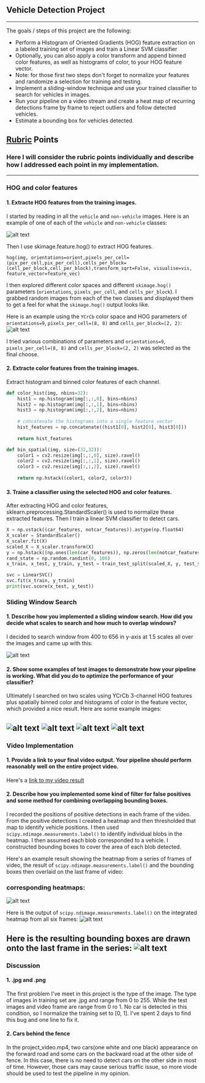 ## Vehicle Detection Project
---

The goals / steps of this project are the following:

* Perform a Histogram of Oriented Gradients (HOG) feature extraction on a labeled training set of images and train a Linear SVM classifier
* Optionally, you can also apply a color transform and append binned color features, as well as histograms of color, to your HOG feature vector. 
* Note: for those first two steps don't forget to normalize your features and randomize a selection for training and testing.
* Implement a sliding-window technique and use your trained classifier to search for vehicles in images.
* Run your pipeline on a video stream and create a heat map of recurring detections frame by frame to reject outliers and follow detected vehicles.
* Estimate a bounding box for vehicles detected.

[//]: # (Image References)
[image1]: ./output_images/car_not_car.png
[image2]: ./output_images/cutout1_HOG.jpg
[image3]: ./output_images/sliding_windows.png
[image4]: ./output_images/sliding_window.png
[image5]: ./output_images/heatmap.png
[image6]: ./output_images/label.png
[image7]: ./output_images/bboxes.png
[image8]: ./output_images/1.png
[image9]: ./output_images/5.png
[image10]: ./output_images/6.png
[video1]: ./project_video.mp4

## [Rubric](https://review.udacity.com/#!/rubrics/513/view) Points
### Here I will consider the rubric points individually and describe how I addressed each point in my implementation.  

---
### HOG and color features
#### 1. Extracte HOG features from the training images.
I started by reading in all the `vehicle` and `non-vehicle` images.  Here is an example of one of each of the `vehicle` and `non-vehicle` classes:

![alt text][image1]

Then I use skimage.feature.hog() to extract HOG features.
```python3
hog(img, orientations=orient,pixels_per_cell=(pix_per_cell,pix_per_cell),cells_per_block=(cell_per_block,cell_per_block),transform_sqrt=False, visualise=vis, feature_vector=feature_vec) 
```

I then explored different color spaces and different `skimage.hog()` parameters (`orientations`, `pixels_per_cell`, and `cells_per_block`).  I grabbed random images from each of the two classes and displayed them to get a feel for what the `skimage.hog()` output looks like.

Here is an example using the `YCrCb` color space and HOG parameters of `orientations=9`, `pixels_per_cell=(8, 8)` and `cells_per_block=(2, 2)`:
![alt text][image2]

I tried various combinations of parameters and `orientations=9`, `pixels_per_cell=(8, 8)` and `cells_per_block=(2, 2)` was selected as the final choose.

#### 2. Extracte color features from the training images.
Extract histogram and binned color features of each channel.
```python
def color_hist(img, nbins=32):
    hist1 = np.histogram(img[:,:,0], bins=nbins)
    hist2 = np.histogram(img[:,:,1], bins=nbins)
    hist3 = np.histogram(img[:,:,2], bins=nbins)
    
    # concatenate the histograms into a single feature vector
    hist_features = np.concatenate((hist1[0], hist2[0], hist3[0]))
    
    return hist_features
```
```python
def bin_spatial(img, size=(32,32)):
    color1 = cv2.resize(img[:,:,0], size).ravel()
    color2 = cv2.resize(img[:,:,1], size).ravel()
    color3 = cv2.resize(img[:,:,2], size).ravel()
    
    return np.hstack((color1, color2, color3))
```

#### 3. Traine a classifier using the selected HOG and color features.
After extracting HOG and color features, sklearn.preprocessing.StandardScaler() is used to normalize these extracted features. Then I train a linear SVM classifier to detect cars.
```python
X = np.vstack((car_features, notcar_features)).astype(np.float64)
X_scaler = StandardScaler()
X_scaler.fit(X)
scaled_X = X_scaler.transform(X)
y = np.hstack((np.ones(len(car_features)), np.zeros(len(notcar_features))))
rand_state = np.random.randint(0, 100)
x_train, x_test, y_train, y_test = train_test_split(scaled_X, y, test_size=0.2, random_state=rand_state)

svc = LinearSVC()
svc.fit(x_train, y_train)
print(svc.score(x_test, y_test))
```
### Sliding Window Search

#### 1. Describe how you implemented a sliding window search.  How did you decide what scales to search and how much to overlap windows?

I decided to search window from 400 to 656 in y-axis at 1.5 scales all over the images and came up with this:

![alt text][image3]

#### 2. Show some examples of test images to demonstrate how your pipeline is working.  What did you do to optimize the performance of your classifier?

Ultimately I searched on two scales using YCrCb 3-channel HOG features plus spatially binned color and histograms of color in the feature vector, which provided a nice result.  Here are some example images:

![alt text][image4]
![alt text][image8]
![alt text][image9]
![alt text][image10]
---

### Video Implementation

#### 1. Provide a link to your final video output.  Your pipeline should perform reasonably well on the entire project video.
Here's a [link to my video result](./project_result.mp4)

#### 2. Describe how you implemented some kind of filter for false positives and some method for combining overlapping bounding boxes.

I recorded the positions of positive detections in each frame of the video.  From the positive detections I created a heatmap and then thresholded that map to identify vehicle positions.  I then used `scipy.ndimage.measurements.label()` to identify individual blobs in the heatmap.  I then assumed each blob corresponded to a vehicle.  I constructed bounding boxes to cover the area of each blob detected.  

Here's an example result showing the heatmap from a series of frames of video, the result of `scipy.ndimage.measurements.label()` and the bounding boxes then overlaid on the last frame of video:

###  corresponding heatmaps:

![alt text][image5]

Here is the output of `scipy.ndimage.measurements.label()` on the integrated heatmap from all six frames:
![alt text][image6]

Here is the resulting bounding boxes are drawn onto the last frame in the series:
![alt text][image7]
---

### Discussion

#### 1. .jpg and .png
The first problem I've meet in this project is the type of the image. The type of images in training set are .jpg and range from 0 to 255. While the test images and video frame are range from 0 ro 1. No car is detected in this condition, so I normalize the training set to [0, 1]. I've spent 2 days to find this bug and one line to fix it.

#### 2. Cars behind the fence
In the project_video.mp4, two cars(one white and one black) appearance on the forward road and some cars on the backward road at the other side of fence. In this case, there is no need to detect cars on the other side in most of time. However, those cars may cause serious traffic issue, so more viode should be used to test the pipeline in my opinion.

